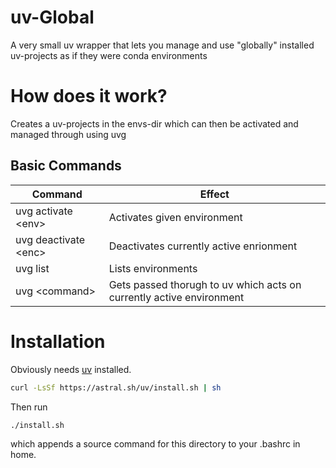 # uv-Global
A very small uv wrapper that lets you manage and use "globally" installed uv-projects as if they were conda environments

# How does it work?
Creates a uv-projects in the envs-dir which can then be activated and managed through using uvg

## Basic Commands

|Command              |Effect |
|---------------------|--------|
|uvg activate \<env>  | Activates given environment |
|uvg deactivate \<enc>| Deactivates currently active enrionment |
|uvg list             | Lists environments |
|uvg \<command>       | Gets passed thorugh to uv which acts on currently active environment |

# Installation
Obviously needs [uv](https://docs.astral.sh/uv/) installed.
```bash
curl -LsSf https://astral.sh/uv/install.sh | sh
```

Then run 
```
./install.sh
```
which appends a source command for this directory to your .bashrc in home.
